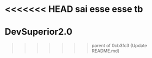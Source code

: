 <<<<<<< HEAD
sai esse
 esse tb
=======
# DevSuperior2.0
 
>>>>>>> parent of 0cb3fc3 (Update README.md)
